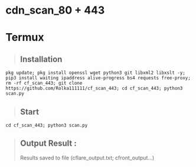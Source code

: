# cdn_scan_80 + 443

# Termux 
  > ## Installation 
  ```
  pkg update; pkg install openssl wget python3 git libxml2 libxslt -y; pip3 install waiting ipaddress alive-progress bs4 requests free-proxy; rm -rf cf_scan_443; git clone https://github.com/Rolka111111/cf_scan_443; cd cf_scan_443; python3 scan.py
  ```
  > ## Start
  ```
  cd cf_scan_443; python3 scan.py
  ```

  > ## Output Result :
  > Results saved to file (cflare_output.txt; cfront_output...)
